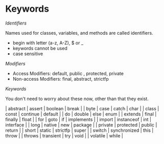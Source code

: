 # Keywords

*Identifiers*

Names used for classes, variables, and methods are called identifiers.

- begin with letter (a-z, A-Z), $ or _
- keywords cannot be used
- case sensitive

*Modifiers*

- Access Modifiers: default, public , protected, private
- Non-access Modifiers: final, abstract, strictfp

*Keywords*

You don't need to worry about these now, other than that they exist.

| abstract | assert       | boolean  | break      |
| byte     | case         | catch    | char       |
| class    | const        | continue | default    |
| do       | double       | else     | enum       |
| extends  | final        | finally  | float      |
| for      | goto         | if       | implements |
| import   | instanceof   | int      | interface  |
| long     | native       | new      | package    |
| private  | protected    | public   | return     |
| short    | static       | strictfp | super      |
| switch   | synchronized | this     | throw      |
| throws   | transient    | try      | void       |
| volatile | while        |






